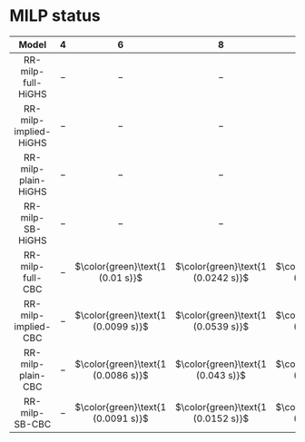 # MILP status
| $\text{Model}$ | $4$ | $6$ | $8$ | $10$ | $12$ | $14$ | $16$ | $18$ | $20$ |
|:-:| :---:|:---:|:---:|:---:|:---:|:---:|:---:|:---:|:---:|
$\text{RR-milp-full-HiGHS}$ | $-$ | $-$ | $-$ | $-$ | $-$ | $-$ | $-$ | $-$ | $-$ | 
$\text{RR-milp-implied-HiGHS}$ | $-$ | $-$ | $-$ | $-$ | $-$ | $-$ | $-$ | $-$ | $-$ | 
$\text{RR-milp-plain-HiGHS}$ | $-$ | $-$ | $-$ | $-$ | $-$ | $-$ | $-$ | $-$ | $-$ | 
$\text{RR-milp-SB-HiGHS}$ | $-$ | $-$ | $-$ | $-$ | $-$ | $-$ | $-$ | $-$ | $-$ | 
$\text{RR-milp-full-CBC}$ | $-$ | $\color{green}\text{1 (0.01 s)}$ | $\color{green}\text{1 (0.0242 s)}$ | $\color{green}\text{1 (0.0838 s)}$ | $\color{green}\text{1 (0.243 s)}$ | $\color{green}\text{1 (23.5198 s)}$ | $-$ | $-$ | $-$ | 
$\text{RR-milp-implied-CBC}$ | $-$ | $\color{green}\text{1 (0.0099 s)}$ | $\color{green}\text{1 (0.0539 s)}$ | $\color{green}\text{1 (0.7695 s)}$ | $\color{green}\text{1 (2.3586 s)}$ | $\color{green}\text{1 (292.0286 s)}$ | $-$ | $-$ | $-$ | 
$\text{RR-milp-plain-CBC}$ | $-$ | $\color{green}\text{1 (0.0086 s)}$ | $\color{green}\text{1 (0.043 s)}$ | $\color{green}\text{1 (0.0258 s)}$ | $\color{green}\text{1 (2.2138 s)}$ | $\color{green}\text{1 (21.2174 s)}$ | $-$ | $-$ | $-$ | 
$\text{RR-milp-SB-CBC}$ | $-$ | $\color{green}\text{1 (0.0091 s)}$ | $\color{green}\text{1 (0.0152 s)}$ | $\color{green}\text{1 (0.0395 s)}$ | $\color{green}\text{1 (3.4244 s)}$ | $\color{green}\text{1 (15.9383 s)}$ | $-$ | $-$ | $-$ | 
